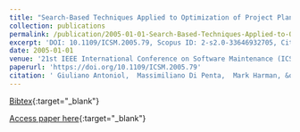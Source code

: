 ```yaml
---
title: "Search-Based Techniques Applied to Optimization of Project Planning for a Massive Maintenance Project"
collection: publications
permalink: /publication/2005-01-01-Search-Based-Techniques-Applied-to-Optimization-of-Project-Planning-for-a-Massive-Maintenance-Project
excerpt: 'DOI: 10.1109/ICSM.2005.79, Scopus ID: 2-s2.0-33646932705, Cited by: 63'
date: 2005-01-01
venue: '21st IEEE International Conference on Software Maintenance (ICSM 2005), 25-30 September 2005, Budapest, Hungary'
paperurl: 'https://doi.org/10.1109/ICSM.2005.79'
citation: ' Giuliano Antoniol,  Massimiliano Di Penta,  Mark Harman, &quot;Search-Based Techniques Applied to Optimization of Project Planning for a Massive Maintenance Project.&quot; 21st IEEE International Conference on Software Maintenance (ICSM 2005), 25-30 September 2005, Budapest, Hungary, 2005.'
---
```

[Bibtex](https://dblp.org/rec/bib/conf/icsm/AntoniolPH05){:target="_blank"}

[Access paper here](https://doi.org/10.1109/ICSM.2005.79){:target="_blank"}
